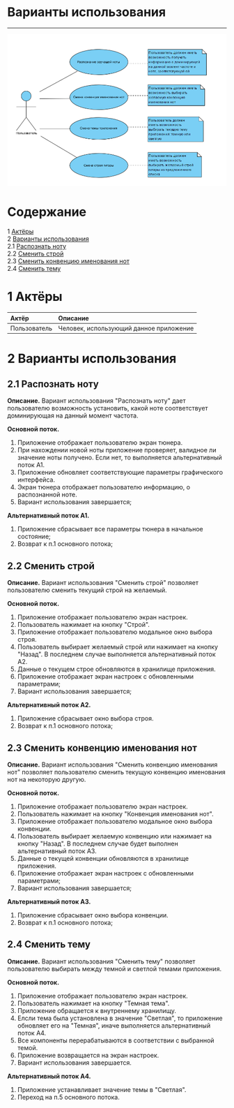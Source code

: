 ﻿# Варианты использования
---

![Диаграмма Варианты использования](https://github.com/NasterVill/LightningTunerV2/blob/master/Documents/Diagrams/Use%20Case/Use%20Case%20Diagram.PNG)

# Содержание
1 [Актёры](#1) <br>
2 [Варианты использования](#2) <br>
  2.1 [Распознать ноту](#2.1) <br>
  2.2 [Сменить строй](#2.2) <br>
  2.3 [Сменить конвенцию именования нот](#2.3) <br>
  2.4 [Сменить тему](#2.4) <br>
  
<a name="1"/>

# 1 Актёры

| Актёр | Описание |
|:--|:--|
| Пользователь | Человек, использующий данное приложение |

<a name="2"/>

# 2 Варианты использования

<a name="2.1"/>

## 2.1 Распознать ноту

**Описание.** Вариант использования "Распознать ноту" дает пользователю возможность установить, какой ноте соответствует доминирующая на данный момент частота.

**Основной поток.**
1. Приложение отображает пользователю экран тюнера.
2. При нахождении новой ноты приложение проверяет, валидное ли значение ноты получено. Если нет, то выполняется альтернативный поток А1.
3. Приложение обновляет соответствующие параметры графического интерфейса.
4. Экран тюнера отображает пользователю информацию, о распознанной ноте.
5. Вариант использования завершается;

**Альтернативный поток А1.**
1. Приложение сбрасывает все параметры тюнера в начальное состояние;
2. Возврат к п.1 основного потока;

<a name="2.2"/>

## 2.2 Сменить строй

**Описание.** Вариант использования "Сменить строй" позволяет пользователю сменить текущий строй на желаемый.

**Основной поток.**
1. Приложение отображает пользователю экран настроек.
2. Пользователь нажимает на кнопку "Строй".
3. Приложение отображает пользователю модальное окно выбора строя.
4. Пользователь выбирает желаемый строй или нажимает на кнопку "Назад". В последнем случае выполняется альтернативный поток А2.
5. Данные о текущем строе обновляются в хранилище приложения.
6. Приложение отображает экран настроек с обновленными параметрами;
7. Вариант использования завершается;

**Альтернативный поток А2.**
1. Приложение сбрасывает окно выбора строя.
2. Возврат к п.1 основного потока;

<a name="2.3"/>

## 2.3 Сменить конвенцию именования нот

**Описание.** Вариант использования "Сменить конвенцию именования нот" позволяет пользователю сменить текущую конвенцию именования нот на некоторую другую.

**Основной поток.**
1. Приложение отображает пользователю экран настроек.
2. Пользователь нажимает на кнопку "Конвенция именования нот".
3. Приложение отображает пользователю модальное окно выбора конвенции.
4. Пользователь выбирает желаемую конвенцию или нажимает на кнопку "Назад". В последнем случае будет выполнен альтернативный поток А3.
5. Данные о текущей конвенции обновляются в хранилище приложения.
6. Приложение отображает экран настроек с обновленными параметрами;
7. Вариант использования завершается;

**Альтернативный поток А3.**
1. Приложение сбрасывает окно выбора конвенции.
2. Возврат к п.1 основного потока;

<a name="2.4"/>

## 2.4 Сменить тему

**Описание.** Вариант использования "Сменить тему" позволяет пользователю выбирать между темной и светлой темами приложения.

**Основной поток.**
1. Приложение отображает пользователю экран настроек.
2. Пользователь нажимает на кнопку "Темная тема".
3. Приложение обращается к внутреннему хранилищу.
4. Елсли тема была установлена в значение "Светлая", то приложение обновляет его на "Темная", иначе выполняется альтернативный поток А4.
5. Все компоненты перерабатываются в соответствии с выбранной темой.
6. Приложение возвращается на экран настроек.
7. Вариант использования завершается.

**Альтернативный поток А4.**
1. Приложение устанавливает значение темы в "Светлая".
2. Переход на п.5 основного потока.
